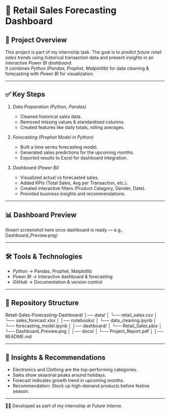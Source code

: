 # 🛒 Retail Sales Forecasting Dashboard

## 📌 Project Overview
This project is part of my internship task. The goal is to *predict future retail sales trends* using historical transaction data and present insights in an *interactive Power BI dashboard*.  
It combines *Python (Pandas, Prophet, Matplotlib)* for data cleaning & forecasting with *Power BI* for visualization.

---

## ✅ Key Steps
1. *Data Preparation (Python, Pandas)*  
   - Cleaned historical sales data.  
   - Removed missing values & standardized columns.  
   - Created features like daily totals, rolling averages.  

2. *Forecasting (Prophet Model in Python)*  
   - Built a time series forecasting model.  
   - Generated sales predictions for the upcoming months.  
   - Exported results to Excel for dashboard integration.  

3. *Dashboard (Power BI)*  
   - Visualized actual vs forecasted sales.  
   - Added KPIs (Total Sales, Avg per Transaction, etc.).  
   - Created interactive filters (Product Category, Gender, Date).  
   - Provided business insights and recommendations.  

---

## 📊 Dashboard Preview
(Insert screenshot here once dashboard is ready — e.g., Dashboard_Preview.png)  

---

## 🛠 Tools & Technologies
- *Python* → Pandas, Prophet, Matplotlib  
- *Power BI* → Interactive dashboard & forecasting  
- *GitHub* → Documentation & version control  

---

## 📂 Repository Structure
Retail-Sales-Forecasting-Dashboard/ │── data/ │   └── retail_sales.csv │   └── sales_forecast.xlsx │ │── notebooks/ │   └── data_cleaning.ipynb │   └── forecasting_model.ipynb │ │── dashboard/ │   └── Retail_Sales.pbix │   └── Dashboard_Preview.png │ │── docs/ │   └── Project_Report.pdf │ │── README.md

---

## 📌 Insights & Recommendations
- Electronics and Clothing are the top-performing categories.  
- Sales show seasonal peaks around holidays.  
- Forecast indicates growth trend in upcoming months.  
- Recommendation: Stock up high-demand products before festive season.  

---

👨‍💻 Developed as part of my internship at *Future Interns*.
